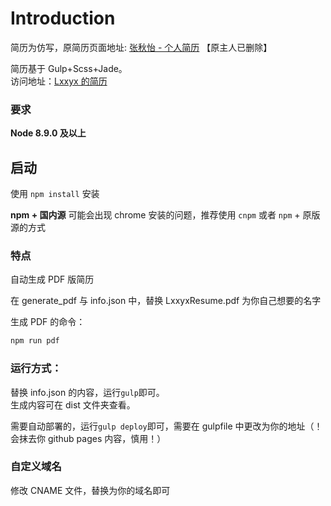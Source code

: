 # Introduction

简历为仿写，原简历页面地址: [张秋怡 - 个人简历](https://joyeecheung.github.io/resume/) 【原主人已删除】

简历基于 Gulp+Scss+Jade。  
访问地址：[Lxxyx 的简历](https://resume.lxxyx.cn)

### 要求

**Node 8.9.0 及以上**

## 启动

使用 `npm install` 安装

**npm + 国内源** 可能会出现 chrome 安装的问题，推荐使用 `cnpm` 或者 `npm` + 原版源的方式

### 特点

自动生成 PDF 版简历

在 generate_pdf 与 info.json 中，替换 LxxyxResume.pdf 为你自己想要的名字

生成 PDF 的命令：

```bash
npm run pdf
```

### 运行方式：

替换 info.json 的内容，运行`gulp`即可。  
生成内容可在 dist 文件夹查看。

需要自动部署的，运行`gulp deploy`即可，需要在 gulpfile 中更改为你的地址（！会抹去你 github pages 内容，慎用！）

### 自定义域名

修改 CNAME 文件，替换为你的域名即可
